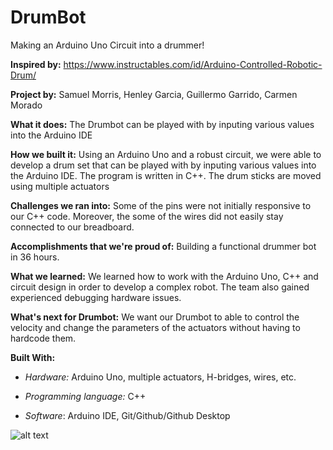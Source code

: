 # DrumBot

Making an Arduino Uno Circuit into a drummer!

**Inspired by:** https://www.instructables.com/id/Arduino-Controlled-Robotic-Drum/


**Project by:** Samuel Morris, Henley Garcia, Guillermo Garrido, Carmen Morado

**What it does:** The Drumbot can be played with by inputing various values into the Arduino IDE

**How we built it:** Using an Arduino Uno and a robust circuit, we were able to develop a drum set that can be played with by inputing various values into the Arduino IDE. The program is written in C++. The drum sticks are moved using multiple actuators

**Challenges we ran into:** Some of the pins were not initially responsive to our C++ code. Moreover, the some of the wires did not easily stay connected to our breadboard. 

**Accomplishments that we're proud of:** Building a functional drummer bot in 36 hours.

**What we learned:** We learned how to work with the Arduino Uno, C++ and circuit design in order to develop a complex robot. The team also gained experienced debugging hardware issues.

**What's next for Drumbot:**
We want our Drumbot to able to control the velocity and change the parameters of the actuators without having to hardcode them.

**Built With:** 

* *Hardware:* Arduino Uno, multiple actuators, H-bridges, wires, etc.

* *Programming language:* C++

* *Software*: Arduino IDE, Git/Github/Github Desktop

![alt text](https://i0.wp.com/www.cis.fiu.edu/wp-content/uploads/2018/06/Shell_MLH.png?resize=640%2C302&ssl=1)
